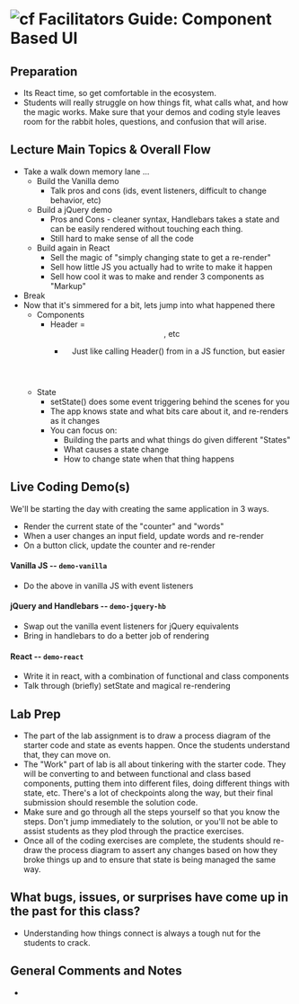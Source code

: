 ![cf](http://i.imgur.com/7v5ASc8.png) Facilitators Guide: Component Based UI
============================================================================
<a name="top"></a>

## Preparation
* Its React time, so get comfortable in the ecosystem.
* Students will really struggle on how things fit, what calls what, and how the magic works. Make sure that your demos and coding style leaves room for the rabbit holes, questions, and confusion that will arise.

## Lecture Main Topics & Overall Flow
* Take a walk down memory lane ...
  * Build the Vanilla demo
    * Talk pros and cons (ids, event listeners, difficult to change behavior, etc)
  * Build a jQuery demo
    * Pros and Cons - cleaner syntax, Handlebars takes a state and can be easily rendered without touching each thing.
    * Still hard to make sense of all the code
  * Build again in React
    * Sell the magic of "simply changing state to get a re-render"
    * Sell how little JS you actually had to write to make it happen
    * Sell how cool it was to make and render 3 components as "Markup"
* Break
* Now that it's simmered for a bit, lets jump into what happened there
  * Components
    * Header = <Header />, etc
      * Just like calling Header() from in a JS function, but easier
  * State
    * setState() does some event triggering behind the scenes for you
    * The app knows state and what bits care about it, and re-renders as it changes
    * You can focus on:
      * Building the parts and what things do given different "States"
      * What causes a state change
      * How to change state when that thing happens



## Live Coding Demo(s)
We'll be starting the day with creating the same application in 3 ways.
* Render the current state of the "counter" and "words"
* When a user changes an input field, update words and re-render
* On a button click, update the counter and re-render

#### Vanilla JS -- `demo-vanilla`
* Do the above in vanilla JS with event listeners

#### jQuery and Handlebars -- `demo-jquery-hb`
* Swap out the vanilla event listeners for jQuery equivalents
* Bring in handlebars to do a better job of rendering

#### React -- `demo-react`
* Write it in react, with a combination of functional and class components
* Talk through (briefly) setState and magical re-rendering

## Lab Prep
* The part of the lab assignment is to draw a process diagram of the starter code and state as events happen. Once the students understand that, they can move on.
* The "Work" part of lab is all about tinkering with the starter code. They will be converting to and between functional and class based components, putting them into different files, doing different things with state, etc. There's a lot of checkpoints along the way, but their final submission should resemble the solution code.
* Make sure and go through all the steps yourself so that you know the steps. Don't jump immediately to the solution, or you'll not be able to assist students as they plod through the practice exercises.
* Once all of the coding exercises are complete, the students should re-draw the process diagram to assert any changes based on how they broke things up and to ensure that state is being managed the same way.

## What bugs, issues, or surprises have come up in the past for this class?
* Understanding how things connect is always a tough nut for the students to crack.

## General Comments and Notes
*
